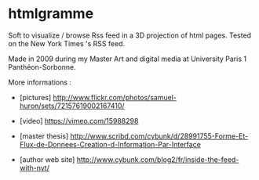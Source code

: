htmlgramme
==========

Soft to visualize / browse Rss feed in a 3D projection of html pages.
Tested on the New York Times &#39;s RSS feed.

Made in 2009 during my Master Art and digital media at University Paris 1 Panthéon-Sorbonne.

More informations :


* [pictures] http://www.flickr.com/photos/samuel-huron/sets/72157619002167410/

* [video] https://vimeo.com/15988298

* [master thesis] http://www.scribd.com/cybunk/d/28991755-Forme-Et-Flux-de-Donnees-Creation-d-Information-Par-Interface

* [author web site] http://www.cybunk.com/blog2/fr/inside-the-feed-with-nyt/
